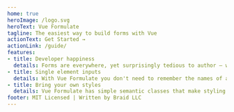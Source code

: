 ```yaml
---
home: true
heroImage: /logo.svg
heroText: Vue Formulate
tagline: The easiest way to build forms with Vue
actionText: Get Started →
actionLink: /guide/
features:
- title: Developer happiness
  details: Forms are everywhere, yet surprisingly tedious to author — well, not anymore. Vue Formulate provides a powerful and flexible API to developers that makes complex form creation a breeze.
- title: Single element inputs
  details: With Vue Formulate you don't need to remember the names of a dozen components — all form elements are created with a single component. Easy!
- title: Bring your own styles
  details: Vue Formulate has simple semantic classes that make styling inputs a breeze. Roll your own styles or choose one of our pre-baked themes.
footer: MIT Licensed | Written by Braid LLC
---
```


